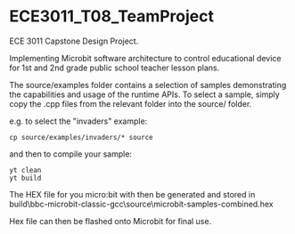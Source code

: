 # ECE3011_T08_TeamProject

ECE 3011 Capstone Design Project.

Implementing Microbit software architecture to control educational device for 1st and 2nd grade public school teacher lesson plans.

The source/examples folder contains a selection of samples demonstrating the capabilities and usage of the runtime APIs.
To select a sample, simply copy the .cpp files from the relevant folder into the source/ folder.

e.g. to select the "invaders" example:

```
cp source/examples/invaders/* source
```

and then to compile your sample:

```
yt clean
yt build
```

The HEX file for you micro:bit with then be generated and stored in build\bbc-microbit-classic-gcc\source\microbit-samples-combined.hex

Hex file can then be flashed onto Microbit for final use.
